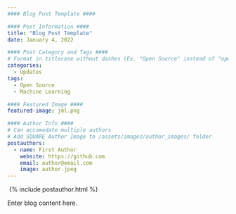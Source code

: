 ```yaml
---
#### Blog Post Template ####

#### Post Information ####
title: "Blog Post Template"
date: January 4, 2022

#### Post Category and Tags ####
# Format in titlecase without dashes (Ex. "Open Source" instead of "open-source")
categories:
  - Updates
tags:
  - Open Source
  - Machine Learning

#### Featured Image ####
featured-image: jml.png

#### Author Info ####
# Can accomodate multiple authors
# Add SQUARE Author Image to /assets/images/author_images/ folder
postauthors:
  - name: First Author
    website: https://github.com
    email: author@email.com
    image: author.jpeg 
---
```

<div>
  <img src="/blog/assets/images/posts_images/{{ page.featured-image }}" alt="">
  {% include postauthor.html %}
</div>

Enter blog content here.
